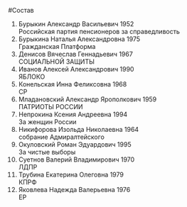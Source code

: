 #Состав
1. Бурыкин Александр Васильевич 1952   
    Российская партия пенсионеров за справедливость
2. Бурыкина Наталья Александровна 1975   
    Гражданская Платформа
3. Денисов Вячеслав Геннадьевич 1967   
    СОЦИАЛЬНОЙ ЗАЩИТЫ
4. Иванов Алексей Александрович 1990   
    ЯБЛОКО
5. Конельская Инна Феликсовна 1968   
    СР
6. Младановский Александр Ярополкович 1959   
    ПАТРИОТЫ РОССИИ
7. Непрокина Ксения Андреевна 1994   
    За женщин России
8. Никифорова Изольда Николаевна 1964   
    собрание Адмиралтейского
9. Окуловский Роман Эдуардович 1995   
    За чистые выборы
10. Суетнов Валерий Владимирович 1970   
    ЛДПР
11. Трубина Екатерина Олеговна 1979   
    КПРФ
12. Яковлева Надежда Валерьевна 1976   
    ЕР
